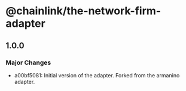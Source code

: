 # @chainlink/the-network-firm-adapter

## 1.0.0

### Major Changes

- a00bf5081: Initial version of the adapter. Forked from the armanino adapter.
